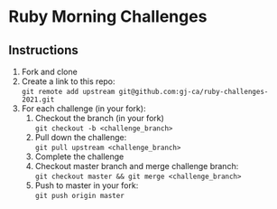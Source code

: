 # Ruby Morning Challenges

## Instructions
1. Fork and clone
2. Create a link to this repo: <br/>
   `git remote add upstream git@github.com:gj-ca/ruby-challenges-2021.git`
3. For each challenge (in your fork):
    1. Checkout the branch (in your fork)<br/>
     `git checkout -b <challenge_branch>`
    3. Pull down the challenge: <br/>
     `git pull upstream <challenge_branch>`
    4. Complete the challenge
    5. Checkout master branch and merge challenge branch:<br/>
    `git checkout master && git merge <challenge_branch>`
    1. Push to master in your fork:<br/>
     `git push origin master`
